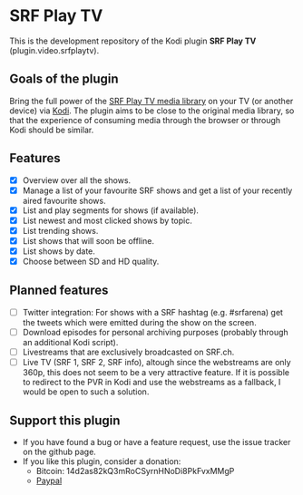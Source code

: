 # SRF Play TV

This is the development repository of the Kodi plugin **SRF Play TV** (plugin.video.srfplaytv).

## Goals of the plugin
Bring the full power of the [SRF Play TV media library](https://www.srf.ch/play/tv) on your TV (or another device) via [Kodi](https://kodi.tv/). The plugin aims to be close to the original media library, so that the experience of consuming media through the browser or through Kodi should be similar.

## Features
 - [x] Overview over all the shows.
 - [x] Manage a list of your favourite SRF shows and get a list of your recently aired favourite shows.
 - [x] List and play segments for shows (if available).
 - [x] List newest and most clicked shows by topic.
 - [x] List trending shows.
 - [x] List shows that will soon be offline.
 - [x] List shows by date.
 - [x] Choose between SD and HD quality.

## Planned features
 - [ ] Twitter integration: For shows with a SRF hashtag (e.g. #srfarena) get the tweets which were emitted during the show on the screen.
 - [ ] Download episodes for personal archiving purposes (probably through an additional Kodi script).
 - [ ] Livestreams that are exclusively broadcasted on SRF.ch.
 - [ ] Live TV (SRF 1, SRF 2, SRF info), altough since the webstreams are only 360p, this does not seem to be a very attractive feature. If it is possible to redirect to the PVR in Kodi and use the webstreams as a fallback, I would be open to such a solution.

## Support this plugin
 - If you have found a bug or have a feature request, use the issue tracker on the github page.
 - If you like this plugin, consider a donation:
   - Bitcoin: 14d2as82kQ3mRoCSyrnHNoDi8PkFvxMMgP
   - [Paypal](https://www.paypal.com/cgi-bin/webscr?cmd=_s-xclick&hosted_button_id=ZXAFRHTZGRARS)
